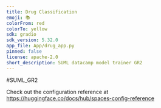 ```yaml
---
title: Drug Classification
emoji: 📚
colorFrom: red
colorTo: yellow
sdk: gradio
sdk_version: 5.32.0
app_file: App/drug_app.py
pinned: false
license: apache-2.0
short_description: SUML datacamp model trainer GR2
---
```

#SUML_GR2

Check out the configuration reference at https://huggingface.co/docs/hub/spaces-config-reference
